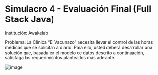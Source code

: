 # Simulacro 4 - Evaluación Final (Full Stack Java)
Institución: Awakelab

Problema:
La Clínica “El Vacunazo” necesita llevar el control de las horas médicas que se solicitan a diario.
Para ello, usted deberá desarrollar una solución que, basada en el modelo de datos descrito a
continuación, satisfaga los requerimientos planteados más adelante.

![image](https://user-images.githubusercontent.com/60719493/114461842-3e7f1f80-9bb0-11eb-957f-784529349e04.png)
